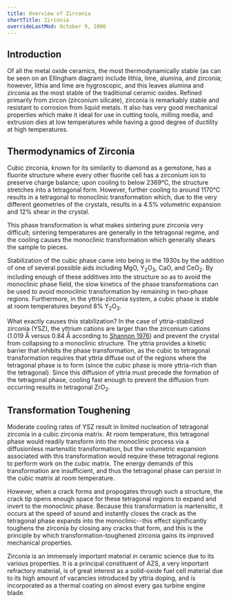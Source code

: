 ```yaml
---
title: Overview of Zirconia
shortTitle: Zirconia
overrideLastMod: October 9, 2006
---
```


## Introduction

Of all the metal oxide ceramics, the most thermodynamically stable (as can be
seen on an Ellingham diagram) include lithia, lime, alumina, and zirconia;
however, lithia and lime are hygroscopic, and this leaves alumina and zirconia
as the most stable of the traditional ceramic oxides.  Refined primarily from
zircon (zirconium silicate), zirconia is remarkably stable and resistant to
corrosion from liquid metals.  It also has very good mechanical properties
which make it ideal for use in cutting tools, milling media, and extrusion
dies at low temperatures while having a good degree of ductility at high
temperatures.

## Thermodynamics of Zirconia

Cubic zirconia, known for its similarity to diamond as a gemstone, has a
fluorite structure where every other fluorite cell has a zirconium ion to
preserve charge balance; upon cooling to below 2369&deg;C, the structure
stretches into a tetragonal form.  However, further cooling to around
1170&deg;C results in a tetragonal to monoclinic transformation which, due to
the very different geometries of the crystals, results in a 4.5% volumetric
expansion and 12% shear in the crystal.

This phase transformation is what makes sintering pure zirconia very difficult;
sintering temperatures are generally in the tetragonal regime, and the cooling
causes the monoclinic transformation which generally shears the sample to
pieces.

Stabilization of the cubic phase came into being in the 1930s by the addition
of one of several possible aids including MgO, Y<sub>2</sub>O<sub>3</sub>, CaO,
and CeO<sub>2</sub>.  By including enough of these additives into the
structure so as to avoid the monoclinic phase field, the slow kinetics of the
phase transformations can be used to avoid monoclinic transformation by
remaining in two-phase regions.  Furthermore, in the yttria-zirconia system, a
cubic phase is stable at room temperatures beyond 8% Y<sub>2</sub>O<sub>3</sub>.

What exactly causes this stabilization?  In the case of yttria-stabilized
zirconia (YSZ), the yttrium cations are larger than the zirconium cations
(1.019 &Aring; versus 0.84 &Aring; according to [Shannon 1976][Shannon 1976])
and prevent the crystal from collapsing to a monoclinic structure.  The yttria
provides a kinetic barrier that inhibits the phase transformation, as the
cubic to tetragonal transformation requires that yttria diffuse out of the
regions where the tetragonal phase is to form (since the cubic phase is more
yttria-rich than the tetragonal).  Since this diffusion of yttria must precede
the formation of the tetragonal phase, cooling fast enough to prevent the
diffusion from occurring results in tetragonal ZrO<sub>2</sub>.

## Transformation Toughening

Moderate cooling rates of YSZ result in limited nucleation of tetragonal
zirconia in a cubic zirconia matrix.  At room temperature, this tetragonal
phase would readily transform into the monoclinic process via a diffusionless
martensitic transformation, but the volumetric expansion associated with this
transformation would require these tetragonal regions to perform work on the
cubic matrix.  The energy demands of this transformation are insufficient, and
thus the tetragonal phase can persist in the cubic matrix at room temperature.

However, when a crack forms and propogates through such a structure, the crack
tip opens enough space for these tetragonal regions to expand and invert to the
monoclinic phase.  Because this transformation is martensitic, it occurs at
the speed of sound and instantly closes the crack as the tetragonal phase
expands into the monoclinic--this effect significantly toughens the zirconia
by closing any cracks that form, and this is the principle by which transformation-toughened zirconia gains its improved mechanical properties.

Zirconia is an immensely important material in ceramic science due to its
various properties.  It is a principal constituent of AZS, a very important
refractory material, is of great interest as a solid-oxide fuel cell material
due to its high amount of vacancies introduced by yttria doping, and is
incorporated as a thermal coating on almost every gas turbine engine blade.

[Shannon 1976]: http://dx.doi.org/10.1107/S0567739476001551

